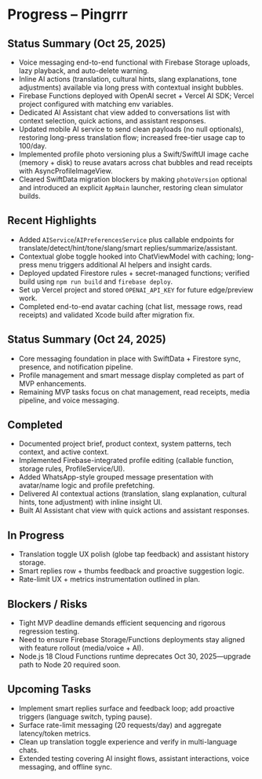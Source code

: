 # Progress – Pingrrr

## Status Summary (Oct 25, 2025)
- Voice messaging end-to-end functional with Firebase Storage uploads, lazy playback, and auto-delete warning.
- Inline AI actions (translation, cultural hints, slang explanations, tone adjustments) available via long press with contextual insight bubbles.
- Firebase Functions deployed with OpenAI secret + Vercel AI SDK; Vercel project configured with matching env variables.
- Dedicated AI Assistant chat view added to conversations list with context selection, quick actions, and assistant responses.
- Updated mobile AI service to send clean payloads (no null optionals), restoring long-press translation flow; increased free-tier usage cap to 100/day.
- Implemented profile photo versioning plus a Swift/SwiftUI image cache (memory + disk) to reuse avatars across chat bubbles and read receipts with AsyncProfileImageView.
- Cleared SwiftData migration blockers by making `photoVersion` optional and introduced an explicit `AppMain` launcher, restoring clean simulator builds.

## Recent Highlights
- Added `AIService`/`AIPreferencesService` plus callable endpoints for translate/detect/hint/tone/slang/smart replies/summarize/assistant.
- Contextual globe toggle hooked into ChatViewModel with caching; long-press menu triggers additional AI helpers and insight cards.
- Deployed updated Firestore rules + secret-managed functions; verified build using `npm run build` and `firebase deploy`.
- Set up Vercel project and stored `OPENAI_API_KEY` for future edge/preview work.
- Completed end-to-end avatar caching (chat list, message rows, read receipts) and validated Xcode build after migration fix.

## Status Summary (Oct 24, 2025)
- Core messaging foundation in place with SwiftData + Firestore sync, presence, and notification pipeline.
- Profile management and smart message display completed as part of MVP enhancements.
- Remaining MVP tasks focus on chat management, read receipts, media pipeline, and voice messaging.

## Completed
- Documented project brief, product context, system patterns, tech context, and active context.
- Implemented Firebase-integrated profile editing (callable function, storage rules, ProfileService/UI).
- Added WhatsApp-style grouped message presentation with avatar/name logic and profile prefetching.
- Delivered AI contextual actions (translation, slang explanation, cultural hints, tone adjustment) with inline insight UI.
- Built AI Assistant chat view with quick actions and assistant responses.

## In Progress
- Translation toggle UX polish (globe tap feedback) and assistant history storage.
- Smart replies row + thumbs feedback and proactive suggestion logic.
- Rate-limit UX + metrics instrumentation outlined in plan.

## Blockers / Risks
- Tight MVP deadline demands efficient sequencing and rigorous regression testing.
- Need to ensure Firebase Storage/Functions deployments stay aligned with feature rollout (media/voice + AI).
- Node.js 18 Cloud Functions runtime deprecates Oct 30, 2025—upgrade path to Node 20 required soon.

## Upcoming Tasks
- Implement smart replies surface and feedback loop; add proactive triggers (language switch, typing pause).
- Surface rate-limit messaging (20 requests/day) and aggregate latency/token metrics.
- Clean up translation toggle experience and verify in multi-language chats.
- Extended testing covering AI insight flows, assistant interactions, voice messaging, and offline sync.

